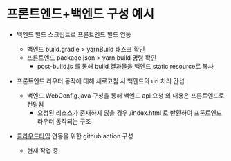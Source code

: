 # 프론트엔드+백엔드 구성 예시

* 백엔드 빌드 스크립트로 프론트엔드 빌드 연동
  * 백엔드 build.gradle > yarnBuild 태스크 확인
  * 프론트엔드 package.json > yarn build 명령 확인
    * post-build.js 를 통해 build 결과물을 백엔드 static resource로 복사

* 프론트엔드 라우터 동작에 대해 새로고침 시 백엔드의 url 처리 간섭
  * 백엔드 WebConfig.java 구성을 통해 백엔드 api 요청 외 내용은 프론트엔드로 전달됨
    * 요청된 리소스가 존재하지 않을 경우 /index.html 로 반환하여 프론트엔드 라우터 동작되는 구조

* [클라우드타입](https://cloudtype.io/) 연동을 위한 github action 구성
  * 현재 작업 중
